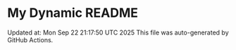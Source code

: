 # My Dynamic README
Updated at: Mon Sep 22 21:17:50 UTC 2025
This file was auto-generated by GitHub Actions.
